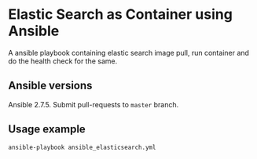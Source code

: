 # Elastic Search as Container using Ansible

A ansible playbook containing elastic search image pull, run container and do the health check for the same. 

## Ansible versions

Ansible 2.7.5. Submit pull-requests to `master` branch.

## Usage example

```hcl
ansible-playbook ansible_elasticsearch.yml
```
